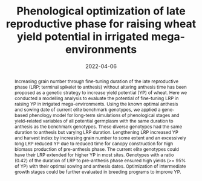 ---
authors:
 - Pengcheng Hu
 - Scott C Chapman
 - Sivakumar Sukumaran
 - Matthew Reynolds
 - bangyou-zheng
 
doi: 10.1093/jxb/erac144
date: "2022-04-06"
image_preview: ""
math: false
publication_types: ["2"]
publication: "Journal of Experimental Botany"
publication_short: ""
selected: false
title: "Phenological optimization of late reproductive phase for raising wheat yield potential in irrigated mega-environments "
tags: 
 - climate
 - frost
 - heat
 - genetic
 - wheat
 - APSIM

abstract: "Increasing grain number through fine-tuning duration of the late reproductive phase (LRP; terminal spikelet to anthesis) without altering anthesis time has been proposed as a genetic strategy to increase yield potential (YP) of wheat. Here we conducted a modelling analysis to evaluate the potential of fine-tuning LRP in raising YP in irrigated mega-environments. Using the known optimal anthesis and sowing date of current elite benchmark genotypes, we applied a gene-based phenology model for long-term simulations of phenological stages and yield-related variables of all potential germplasm with the same duration to anthesis as the benchmark genotypes. These diverse genotypes had the same duration to anthesis but varying LRP duration. Lengthening LRP increased YP and harvest index by increasing grain number to some extent and an excessively long LRP reduced YP due to reduced time for canopy construction for high biomass production of pre-anthesis phase. The current elite genotypes could have their LRP extended for higher YP in most sites. Genotypes with a ratio (0.42) of the duration of LRP to pre-anthesis phase ensured high yields (>= 95% of YP) with their optimal sowing and anthesis dates. Optimization of intermediate growth stages could be further evaluated in breeding programs to improve YP."

---